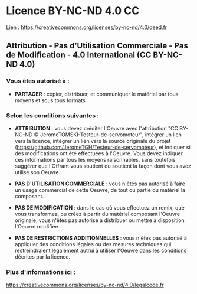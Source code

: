 # Licence BY-NC-ND 4.0 CC

Lien : https://creativecommons.org/licenses/by-nc-nd/4.0/deed.fr


## Attribution - Pas d’Utilisation Commerciale - Pas de Modification - 4.0 International (CC BY-NC-ND 4.0)


### Vous êtes autorisé à :

- **PARTAGER** : copier, distribuer, et communiquer le matériel par tous moyens et sous tous formats

### Selon les conditions suivantes :

- **ATTRIBUTION** : vous devez créditer l'Oeuvre avec l'attribution "CC BY-NC-ND © JeromeTOMSKI-Testeur-de-servomoteur", intégrer un lien vers la licence, intégrer un lien vers la source originale du projet (https://github.com/JeromeTGH/Testeur-de-servomoteur), et indiquer si des modifications ont été effectuées à l'Oeuvre. Vous devez indiquer ces informations par tous les moyens raisonnables, sans toutefois suggérer que l'Offrant vous soutient ou soutient la façon dont vous avez utilisé son Oeuvre.

- **PAS D'UTILISATION COMMERCIALE** : vous n'êtes pas autorisé à faire un usage commercial de cette Oeuvre, de tout ou partie du matériel la composant.

- **PAS DE MODIFICATION** : dans le cas où vous effectuez un remix, que vous transformez, ou créez à partir du matériel composant l'Oeuvre originale, vous n'êtes pas autorisé à distribuer ou mettre à disposition l'Oeuvre modifiée.

- **PAS DE RESTRICTIONS ADDITIONNELLES** : vous n'êtes pas autorisé à appliquer des conditions légales ou des mesures techniques qui restreindraient légalement autrui à utiliser l'Oeuvre dans les conditions décrites par la licence.


### Plus d'informations ici :

https://creativecommons.org/licenses/by-nc-nd/4.0/legalcode.fr
